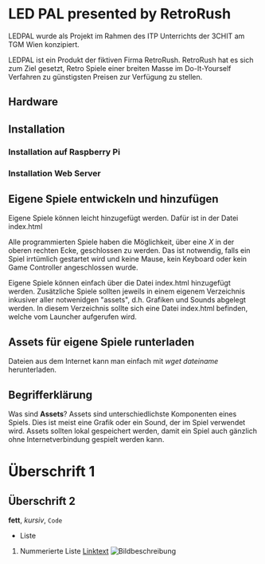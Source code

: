 # LED PAL presented by RetroRush

LEDPAL wurde als Projekt im Rahmen des ITP Unterrichts der 3CHIT am TGM Wien konzipiert. 

LEDPAL ist ein Produkt der fiktiven Firma RetroRush. RetroRush hat es sich zum Ziel gesetzt, Retro Spiele einer breiten Masse im Do-It-Yourself Verfahren zu günstigsten Preisen zur Verfügung zu stellen. 

## Hardware

## Installation

### Installation auf Raspberry Pi

### Installation Web Server


## Eigene Spiele entwickeln und hinzufügen

Eigene Spiele können leicht hinzugefügt werden. Dafür ist in der Datei index.html 

Alle programmierten Spiele haben die Möglichkeit, über eine *X* in der oberen rechten Ecke, geschlossen zu werden. Das ist notwendig, falls ein Spiel irrtümlich gestartet wird und keine Mause, kein Keyboard oder kein Game Controller angeschlossen wurde. 

Eigene Spiele können einfach über die Datei index.html hinzugefügt werden. Zusätzliche Spiele sollten jeweils in einem eigenem Verzeichnis inkusiver aller notwenidgen "assets", d.h. Grafiken und Sounds abgelegt werden. In diesem Verzeichnis sollte sich eine Datei index.html befinden, welche vom Launcher aufgerufen wird. 

## Assets für eigene Spiele runterladen

Dateien aus dem Internet kann man einfach mit *wget dateiname* herunterladen. 


## Begrifferklärung

Was sind **Assets**?
Assets sind unterschiedlichste Komponenten eines Spiels. Dies ist meist eine Grafik oder ein Sound, der im Spiel verwendet wird. Assets sollten lokal gespeichert werden, damit ein Spiel auch gänzlich ohne Internetverbindung gespielt werden kann. 

# Überschrift 1
## Überschrift 2
**fett**, *kursiv*, `Code`
- Liste
1. Nummerierte Liste
[Linktext](https://example.com)
![Bildbeschreibung](bild.png)


